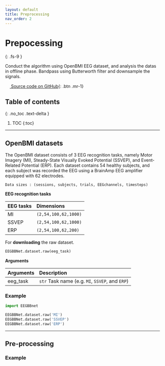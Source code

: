 ```yaml
---
layout: default
title: Preprocessing
nav_order: 2
---
```


# Prepocessing
{: .fs-9 }

Conduct the algorithm using OpenBMI EEG dataset, and analysis the datas in offline phase. Bandpass using Butterworth filter and downsample the signals.  

[<img src="https://min2net.github.io/assets/images/github.png" width="15" height="15"> Source code on GitHub](xxx){: .btn .mr-1}

## Table of contents
{: .no_toc .text-delta }

1. TOC
{:toc}

---

## OpenBMI datasets


The OpenBMI dataset consists of 3 EEG recognition tasks, namely Motor Imagery (MI), Steady-State Visually Evoked Potential (SSVEP), and Event-Related Potential (ERP). 
Each dataset contains 54 healthy subjects, and each subject was recorded the EEG using a BrainAmp EEG amplifier equipped with 62 electrodes.

```
Data sizes : (sessions, subjects, trials, EEGchannels, timesteps)
```

**EEG recognition tasks**

| EEG tasks | Dimensions |
|:---|:---|
| MI    | `(2,54,100,62,1000)`  |
| SSVEP | `(2,54,100,62,1000)`  |
| ERP   | `(2,54,100,62,200)`   |


For **downloading** the raw dataset.
```py
EEGBBNet.dataset.raw(eeg_task)
```

**Arguments**

| Arguments | Description |
|:---|:---|
|eeg_task   | `str` Task name (e.g. `MI`, `SSVEP`, and `ERP`) |


### Example
```py
import EEGBBnet

EEGBBNet.dataset.raw('MI')
EEGBBNet.dataset.raw('SSVEP')
EEGBBNet.dataset.raw('ERP')
```

---

## Pre-processing

### Example
